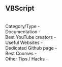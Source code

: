 ## VBScript
<br>Category/Type - 
<br>Documentation - 
<br>Best YouTube creators - 
<br>Useful Websites - 
<br>Dedicated Github page - 
<br>Best Courses - 
<br>Other Tips / Hacks - 